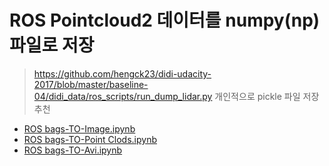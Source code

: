 # ROS Pointcloud2 데이터를 numpy(np)파일로 저장 

> https://github.com/hengck23/didi-udacity-2017/blob/master/baseline-04/didi_data/ros_scripts/run_dump_lidar.py
> 개인적으로 pickle 파일 저장 추천


* [ROS bags-TO-Image.ipynb](https://gist.github.com/anonymous/4857f8920c9fc901121a429ead32a7db)
* [ROS bags-TO-Point Clods.ipynb](https://gist.github.com/anonymous/e675ea14113252be321320be62248034)
* [ROS bags-TO-Avi.ipynb](https://gist.github.com/anonymous/fb1e98efe187b2a35b6d91fb5df9e83b)










